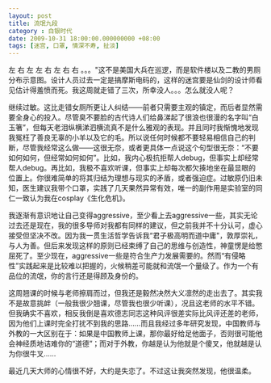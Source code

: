 ```yaml
---
layout: post 
title: 流氓九段 
category : 白银时代
date: 2009-10-31 18:00:00.000000000 +08:00
tags: [迷宫, 口罩, 情深不寿, 扯淡]
---
```


左 右 左 左 右 左 右 右
。。。"这不是美国大兵在巡逻，而是软件楼以及二教的男厕分布示意图。设计人员过去一定是搞摩斯电码的，这样的迷宫要是仙剑的设计师看见估计得羞愤而死。我这周就走错了三次，所幸没人。。。怎么就没人呢？

继续过敏。这比走错女厕所更让人纠结——前者只需要主观的镇定，而后者显然需要全身心的投入。尽管臭不要脸的古代诗人们给鼻涕起了很浪也很漫的名字叫“白玉箸”，但每天老泪纵横涕泗横流真不是什么雅观的表现。并且同时我惭愧地发现我冤枉了善良无辜的小羊以及它的毛。所以说任何时候都不要轻易相信自己的判断，尽管我经常这么做——这很无奈，或者更具体一点说这个句型很无奈：“不要如何如何，但经常如何如何”。比如，我内心极抗拒帮人debug，但事实上却经常帮人debug。再比如，我极不喜欢听课，但事实上却每次都欠揍地坐在最显眼的位置上。你很难简单的将其归结为理想与现实的矛盾，或者强迫症。过敏原仍旧未知，医生建议我带个口罩，实践了几天果然异常有效，唯一的副作用是实验室的同仁一致认为我在cosplay《生化危机》。

我逐渐有意识地让自己变得aggressive，至少看上去aggressive一些，其实无论过去还是现在，我的很多导师对我都有同样的建议，但之前我并不十分认可，虚心接受但坚决不改。因为我一贯生活哲学告诉我“君子极高明而道中庸"，敦厚崇礼，与人为善。但后来发现这样的原则已经束缚了自己的思维与创造性，神童愣是给憋屈死了。至少现在，aggressive一些是符合生产力发展需要的。然而“有侵略性”实践起来是比较难以把握的，火候稍差可能就和流氓一个量级了。作为一个有品位的流氓，你的言行还是得顾及身份的。

这周翘课的时候与老师擦肩而过，但我还是毅然决然大义凛然的走出去了。其实我不是故意挑衅（一般我很少翘课，尽管我也很少听课），况且这老师的水平不错。但我确实不喜欢，相反我倒是喜欢德志同志这种风评很差实际比风评还差的老师，因为他们上课时完全打扰不到我的思路……而且我经过多年研究发现，中国教师与外教的一大区别在于：如果是中国教师上课，那你最好给足他面子，否则很可能他会神经质地诘难你的“道德”；而对于外教，你越是认为他就是个傻叉，他就越是认为你很牛叉……

最近几天大师的心情很不好，大约是失恋了。不过这让我突然发现，他很温柔。

